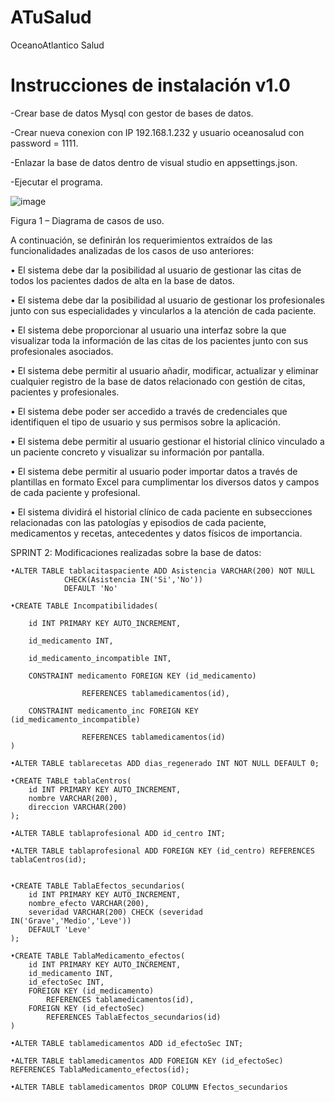# ATuSalud
OceanoAtlantico Salud

# Instrucciones de instalación v1.0

-Crear base de datos Mysql con gestor de bases de datos.

-Crear nueva conexion con IP 192.168.1.232  y usuario oceanosalud con password = 1111.

-Enlazar la base de datos dentro de visual studio en appsettings.json.

-Ejecutar el programa.

![image](https://user-images.githubusercontent.com/82440555/118230782-77036900-b48e-11eb-91d9-2a46f6890826.png)


Figura 1 – Diagrama de casos de uso.

A continuación, se definirán los requerimientos extraídos de las funcionalidades analizadas de los casos de uso anteriores:

•	El sistema debe dar la posibilidad al usuario de gestionar las citas de todos los pacientes dados de alta en la base de datos.
 
•	El sistema debe dar la posibilidad al usuario de gestionar los profesionales junto con sus especialidades y vincularlos a la atención de cada paciente.

•	El sistema debe proporcionar al usuario una interfaz sobre la que visualizar toda la información de las citas de los pacientes junto con sus profesionales asociados.

•	El sistema debe permitir al usuario añadir, modificar, actualizar y eliminar cualquier registro de la base de datos relacionado con gestión de citas, pacientes y profesionales.

•	El sistema debe poder ser accedido a través de credenciales que identifiquen el tipo de usuario y sus permisos sobre la aplicación.

•	El sistema debe permitir al usuario gestionar el historial clínico vinculado a un paciente concreto y visualizar su información por pantalla.

•	El sistema debe permitir al usuario poder importar datos a través de plantillas en formato Excel para cumplimentar los diversos datos y campos de cada paciente y profesional.

•	El sistema dividirá el historial clínico de cada paciente en subsecciones relacionadas con las patologías y episodios de cada paciente, medicamentos y recetas, antecedentes y datos físicos de importancia.

SPRINT 2:
Modificaciones realizadas sobre la base de datos:

	•ALTER TABLE tablacitaspaciente ADD Asistencia VARCHAR(200) NOT NULL
				CHECK(Asistencia IN('Si','No'))
				DEFAULT 'No'

	•CREATE TABLE Incompatibilidades(

		id INT PRIMARY KEY AUTO_INCREMENT,

		id_medicamento INT,

		id_medicamento_incompatible INT,

		CONSTRAINT medicamento FOREIGN KEY (id_medicamento) 

					REFERENCES tablamedicamentos(id),

		CONSTRAINT medicamento_inc FOREIGN KEY (id_medicamento_incompatible) 

					REFERENCES tablamedicamentos(id)			
	)

	•ALTER TABLE tablarecetas ADD dias_regenerado INT NOT NULL DEFAULT 0;

	•CREATE TABLE tablaCentros(
		id INT PRIMARY KEY AUTO_INCREMENT,
		nombre VARCHAR(200),
		direccion VARCHAR(200)
	);

	•ALTER TABLE tablaprofesional ADD id_centro INT;
	
	•ALTER TABLE tablaprofesional ADD FOREIGN KEY (id_centro) REFERENCES tablaCentros(id);


	•CREATE TABLE TablaEfectos_secundarios(
		id INT PRIMARY KEY AUTO_INCREMENT,
		nombre_efecto VARCHAR(200),
		severidad VARCHAR(200) CHECK (severidad IN('Grave','Medio','Leve')) 
		DEFAULT 'Leve'
	);

	•CREATE TABLE TablaMedicamento_efectos(
		id INT PRIMARY KEY AUTO_INCREMENT,
		id_medicamento INT,
		id_efectoSec INT,
		FOREIGN KEY (id_medicamento) 
			REFERENCES tablamedicamentos(id),
		FOREIGN KEY (id_efectoSec)
			REFERENCES TablaEfectos_secundarios(id)
	)

	•ALTER TABLE tablamedicamentos ADD id_efectoSec INT;
	
	•ALTER TABLE tablamedicamentos ADD FOREIGN KEY (id_efectoSec) REFERENCES TablaMedicamento_efectos(id);

	•ALTER TABLE tablamedicamentos DROP COLUMN Efectos_secundarios
